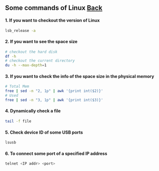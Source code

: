 ## Some commands of Linux [Back](./qa.md)

#### 1. If you want to checkout the version of Linux

```bash
lsb_release -a
```

#### 2. If you want to see the space size

```bash
# checkout the hard disk
df -h
# checkout the current directory
du -h --max-depth=1
```

#### 3. If you want to check the info of the space size in the physical memory

```bash
# Total Mem
free | sed -n "2, 1p" | awk '{print int($2)}'
# Used
free | sed -n "3, 1p" | awk '{print int($3)}'
```

#### 4. Dynamically check a file

```bash
tail -f file
```

#### 5. Check device ID of some USB ports

```bash
lsusb
```

#### 6. To connect some port of a specified IP address

```bash
telnet <IP addr> <port>
```
